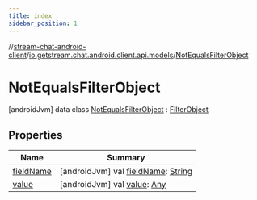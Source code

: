 ```yaml
---
title: index
sidebar_position: 1
---
```

//[stream-chat-android-client](../../../index.md)/[io.getstream.chat.android.client.api.models](../index.md)/[NotEqualsFilterObject](index.md)



# NotEqualsFilterObject  
 [androidJvm] data class [NotEqualsFilterObject](index.md) : [FilterObject](../FilterObject/index.md)   


## Properties  
  
|  Name |  Summary | 
|---|---|
| <a name="io.getstream.chat.android.client.api.models/NotEqualsFilterObject/fieldName/#/PointingToDeclaration/"></a>[fieldName](fieldName.md)| <a name="io.getstream.chat.android.client.api.models/NotEqualsFilterObject/fieldName/#/PointingToDeclaration/"></a> [androidJvm] val [fieldName](fieldName.md): [String](https://kotlinlang.org/api/latest/jvm/stdlib/kotlin/-string/index.html)   <br/>|
| <a name="io.getstream.chat.android.client.api.models/NotEqualsFilterObject/value/#/PointingToDeclaration/"></a>[value](value.md)| <a name="io.getstream.chat.android.client.api.models/NotEqualsFilterObject/value/#/PointingToDeclaration/"></a> [androidJvm] val [value](value.md): [Any](https://kotlinlang.org/api/latest/jvm/stdlib/kotlin/-any/index.html)   <br/>|


